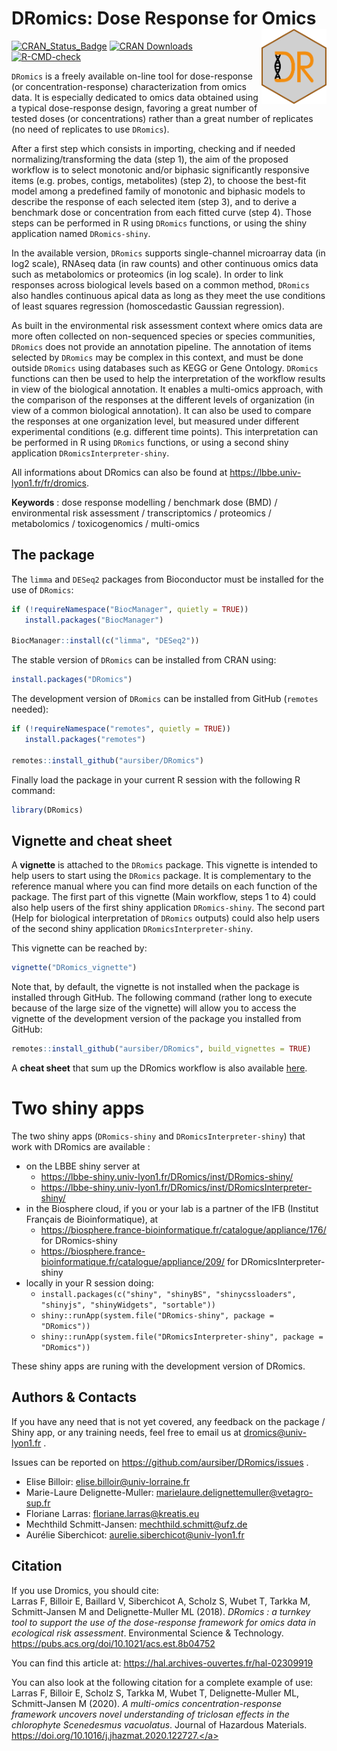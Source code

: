 # DRomics: Dose Response for Omics <img src="man/figures/hexsticker.png" align="right" style="float:right; height:120px;"/>

[![CRAN_Status_Badge](http://www.r-pkg.org/badges/version/DRomics)](http://cran.r-project.org/package=DRomics)
[![CRAN Downloads](https://cranlogs.r-pkg.org/badges/DRomics)](https://cran.r-project.org/package=DRomics)
[![R-CMD-check](https://github.com/aursiber/DRomics/workflows/R-CMD-check/badge.svg)](https://github.com/aursiber/DRomics/actions)

`DRomics` is a freely available on-line tool for dose-response (or concentration-response) characterization from omics data. It is especially dedicated to omics data obtained using a typical dose-response design, favoring a great number of tested doses (or concentrations) rather than a great number of replicates (no need of replicates to use `DRomics`).

After a first step which consists in importing, checking and if needed normalizing/transforming the data (step 1), the aim of the proposed workflow is to select monotonic and/or biphasic significantly responsive items (e.g. probes, contigs, metabolites) (step 2), to choose the best-fit model among a predefined family of monotonic and biphasic models to describe the response of each selected item (step 3), and to derive a benchmark dose or concentration from each fitted curve (step 4). Those steps can be performed in R using `DRomics` functions, or using the shiny application named `DRomics-shiny`.

In the available version, `DRomics` supports single-channel microarray data (in log2 scale), RNAseq data (in raw counts) and other continuous omics data such as metabolomics or proteomics (in log scale). In order to link responses across biological levels based on a common method, `DRomics` also handles continuous apical data as long as they meet the use conditions of least squares regression (homoscedastic Gaussian regression).

As built in the environmental risk assessment context where omics data are more often collected on non-sequenced species or species communities, `DRomics` does not provide an annotation pipeline. The annotation of items selected by `DRomics` may be complex in this context, and must be done outside `DRomics` using databases such as KEGG or Gene Ontology. `DRomics` functions can then be used to help the interpretation of the workflow results in view of the biological annotation. It enables a multi-omics approach, with the comparison of the responses at the different levels of organization (in view of a common biological annotation). It can also be used to compare the responses at one organization level, but measured under different experimental conditions (e.g. different time points). This interpretation can be performed in R using `DRomics` functions, or using a second shiny application `DRomicsInterpreter-shiny`.

All informations about DRomics can also be found at <a href="https://lbbe.univ-lyon1.fr/fr/dromics" target="_blank">https://lbbe.univ-lyon1.fr/fr/dromics</a>.

**Keywords** : dose response modelling / benchmark dose (BMD) / environmental risk assessment / transcriptomics / proteomics / metabolomics / toxicogenomics / multi-omics


## The package 
The `limma` and `DESeq2` packages from Bioconductor must be installed for the use of `DRomics`:

```r
if (!requireNamespace("BiocManager", quietly = TRUE))
   install.packages("BiocManager")

BiocManager::install(c("limma", "DESeq2"))
```

The stable version of `DRomics` can be installed from CRAN using:
```r
install.packages("DRomics")
```

The development version of `DRomics` can be installed from GitHub (`remotes` needed):
```r
if (!requireNamespace("remotes", quietly = TRUE))
   install.packages("remotes")
   
remotes::install_github("aursiber/DRomics")
``` 

Finally load the package in your current R session with the following R command:
```r
library(DRomics)
```


## Vignette and cheat sheet

A **vignette** is attached to the `DRomics` package.
This vignette is intended to help users to start using the `DRomics` package. It is complementary to the reference manual where you can find more details on each function of the package. The first part of this vignette (Main workflow, steps 1 to 4) could also help users of the first shiny application `DRomics-shiny`. The second part (Help for biological interpretation of `DRomics` outputs) could also help users of the second shiny application `DRomicsInterpreter-shiny`.

This vignette can be reached by:
```r
vignette("DRomics_vignette")
```

Note that, by default, the vignette is not installed when the package is installed through GitHub.
The following command (rather long to execute because of the large size of the vignette) will allow you to access the vignette of the development version of the package you installed from GitHub:
```r
remotes::install_github("aursiber/DRomics", build_vignettes = TRUE)
```

A **cheat sheet** that sum up the DRomics workflow is also available [here](https://lbbe.univ-lyon1.fr/sites/default/files/media/downloads/dromics_cheat_sheet_1.pdf).

# Two shiny apps 
The two shiny apps (`DRomics-shiny` and `DRomicsInterpreter-shiny`) that work with DRomics are available :

- on the LBBE shiny server at
    - https://lbbe-shiny.univ-lyon1.fr/DRomics/inst/DRomics-shiny/
    - https://lbbe-shiny.univ-lyon1.fr/DRomics/inst/DRomicsInterpreter-shiny/
- in the Biosphere cloud, if you or your lab is a partner of the IFB (Institut Français de Bioinformatique), at
    - https://biosphere.france-bioinformatique.fr/catalogue/appliance/176/ for DRomics-shiny
    - https://biosphere.france-bioinformatique.fr/catalogue/appliance/209/ for DRomicsInterpreter-shiny
- locally in your R session doing:
  - `install.packages(c("shiny", "shinyBS", "shinycssloaders", "shinyjs", "shinyWidgets", "sortable"))`
  - `shiny::runApp(system.file("DRomics-shiny", package = "DRomics"))`
  - `shiny::runApp(system.file("DRomicsInterpreter-shiny", package = "DRomics"))`

These shiny apps are runing with the development version of DRomics.



## Authors & Contacts
If you have any need that is not yet covered, any feedback on the package / Shiny app, or any training needs, feel free to email us at dromics@univ-lyon1.fr .

Issues can be reported on https://github.com/aursiber/DRomics/issues .

- Elise Billoir: elise.billoir@univ-lorraine.fr
- Marie-Laure Delignette-Muller: marielaure.delignettemuller@vetagro-sup.fr
- Floriane Larras: floriane.larras@kreatis.eu
- Mechthild Schmitt-Jansen: mechthild.schmitt@ufz.de
- Aurélie Siberchicot: aurelie.siberchicot@univ-lyon1.fr


## Citation
If you use Dromics, you should cite: <br />
Larras F, Billoir E, Baillard V, Siberchicot A, Scholz S, Wubet T, Tarkka M, Schmitt-Jansen M and Delignette-Muller ML (2018). 
*DRomics : a turnkey tool to support the use of the dose-response framework for omics data in ecological risk assessment*. 
Environmental Science & Technology. 
<a href="https://pubs.acs.org/doi/10.1021/acs.est.8b04752" target="_blank">https://pubs.acs.org/doi/10.1021/acs.est.8b04752</a>

You can find this article at: <a href="https://hal.archives-ouvertes.fr/hal-02309919" target="_blank">https://hal.archives-ouvertes.fr/hal-02309919</a>

You can also look at the following citation for a complete example of use: <br />
Larras F, Billoir E, Scholz S, Tarkka M, Wubet T, Delignette-Muller ML, Schmitt-Jansen M (2020). 
*A multi-omics concentration-response framework uncovers novel understanding of triclosan effects in the chlorophyte Scenedesmus vacuolatus*.
Journal of Hazardous Materials. 
<a href="https://doi.org/10.1016/j.jhazmat.2020.122727." target="_blank">https://doi.org/10.1016/j.jhazmat.2020.122727.</a>

